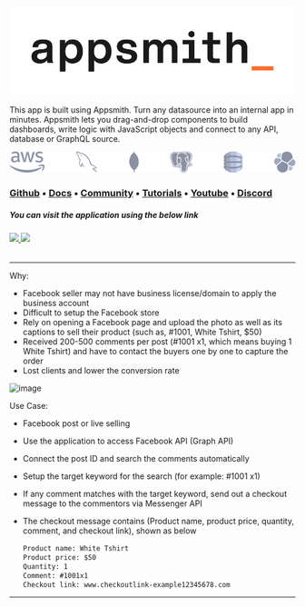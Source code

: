 ![](https://raw.githubusercontent.com/appsmithorg/appsmith/release/static/appsmith_logo_primary.png)

This app is built using Appsmith. Turn any datasource into an internal app in minutes. Appsmith lets you drag-and-drop components to build dashboards, write logic with JavaScript objects and connect to any API, database or GraphQL source.

![](https://raw.githubusercontent.com/appsmithorg/appsmith/release/static/images/integrations.png)

### [Github](https://github.com/appsmithorg/appsmith) • [Docs](https://docs.appsmith.com/?utm_source=github&utm_medium=social&utm_content=appsmith_docs&utm_campaign=null&utm_term=appsmith_docs) • [Community](https://community.appsmith.com/) • [Tutorials](https://github.com/appsmithorg/appsmith/tree/update/readme#tutorials) • [Youtube](https://www.youtube.com/appsmith) • [Discord](https://discord.gg/rBTTVJp)

##### You can visit the application using the below link

###### [![](https://assets.appsmith.com/git-sync/Buttons.svg) ](https://app.appsmith.com/applications/6289e2937901344ba8d17ca5/pages/6289e2937901344ba8d17ca8) [![](https://assets.appsmith.com/git-sync/Buttons2.svg)](https://app.appsmith.com/applications/6289e2937901344ba8d17ca5/pages/6289e2937901344ba8d17ca8/edit)

------------------------------------------------------------------------------------------------------------------------------------------------------

Why:

- Facebook seller may not have business license/domain to apply the business account
- Difficult to setup the Facebook store
- Rely on opening a Facebook page and upload the photo as well as its captions to sell their product (such as, #1001, White Tshirt, $50)
- Received 200-500 comments per post (#1001 x1, which means buying 1 White Tshirt) and have to contact the buyers one by one to capture the order
- Lost clients and lower the conversion rate

<img width="600" alt="image" src="https://user-images.githubusercontent.com/39978937/204190945-23202d28-6eb9-4b0e-886c-4b7d2121aef5.png">


Use Case:
- Facebook post or live selling
- Use the application to access Facebook API (Graph API)
- Connect the post ID and search the comments automatically
- Setup the target keyword for the search (for example: #1001 x1)
- If any comment matches with the target keyword, send out a checkout message to the commentors via Messenger API
- The checkout message contains (Product name, product price, quantity, comment, and checkout link), shown as below

      Product name: White Tshirt
      Product price: $50
      Quantity: 1
      Comment: #1001x1
      Checkout link: www.checkoutlink-example12345678.com
            
------------------------------------------------------------------------------------------------------------------------------------------------------


